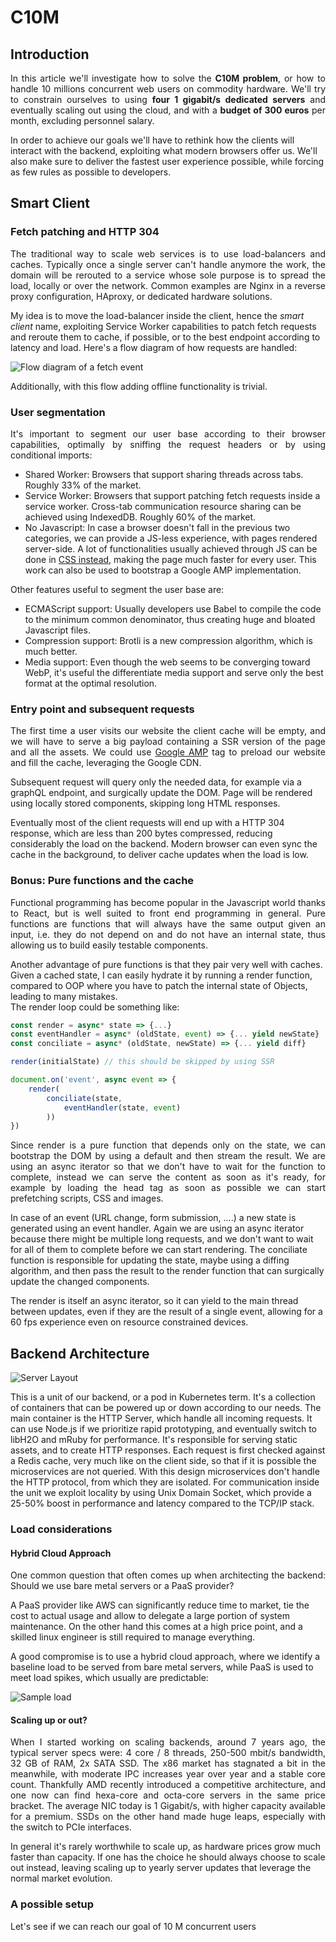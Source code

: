 # C10M
## Introduction
<p align="justify">
In this article we'll investigate how to solve the <b>C10M problem</b>, or how to handle 10 millions concurrent web users on commodity hardware. We'll try to constrain ourselves to using <b>four 1 gigabit/s dedicated servers</b> and eventually scaling out using the cloud, and with a <b>budget of 300 euros</b> per month, excluding personnel salary.

In order to achieve our goals we'll have to rethink how the clients will interact with the backend, exploiting what modern browsers offer us. We'll also make sure to deliver the fastest user experience possible, while forcing as few rules as possible to developers.
</p>

## Smart Client
### Fetch patching and HTTP 304
<p align="justify">
The traditional way to scale web services is to use load-balancers and caches. Typically once a single server can't handle anymore the work, the domain will be rerouted to a service whose sole purpose is to spread the load, locally or over the network. Common examples are Nginx in a reverse proxy configuration, HAproxy, or dedicated hardware solutions.  

My idea is to move the load-balancer inside the client, hence the *smart client* name, exploiting Service Worker capabilities to patch fetch requests and reroute them to cache, if possible, or to the best endpoint according to latency and load. Here's a flow diagram of how requests are handled:  
 
![Flow diagram of a fetch event](https://raw.githubusercontent.com/alberto-esposito/C10M/master/assets/fetch_flow.svg)

Additionally, with this flow adding offline functionality is trivial.
</p> 

### User segmentation

<p align="justify">
It's important to segment our user base according to their browser capabilities, optimally by sniffing the request headers or by using conditional imports:

 - Shared Worker:  Browsers that support sharing threads across tabs. Roughly 33% of the market.
 - Service Worker: Browsers that support patching fetch requests inside a service worker.  Cross-tab communication resource sharing can be achieved using IndexedDB. Roughly 60% of the market.
 - No Javascript: In case a browser doesn't fall in the previous two categories, we can provide a JS-less experience, with pages rendered server-side. A lot of functionalities usually achieved through JS can be done in [CSS instead](https://github.com/you-dont-need/You-Dont-Need-JavaScript), making the page much faster for every user.  This work can also be used to bootstrap a Google AMP implementation.
 
 Other features useful to segment the user base are:
 
 - ECMAScript support: Usually developers use Babel to compile the code to the minimum common denominator, thus creating huge and bloated Javascript files.
 - Compression support: Brotli is a new compression algorithm, which is much better. 
 - Media support: Even though the web seems to be converging toward WebP, it's useful the differentiate media support and serve only the best format at the optimal resolution.

</p>

### Entry point and subsequent requests
<p align="justify">
The first time a user visits our website the client cache will be empty, and we will have to serve a big payload containing a SSR version of the page and all the assets. We could use <a href="https://amp.dev/documentation/examples/components/amp-install-serviceworker/">Google AMP</a> tag to preload our website and fill the cache, leveraging the Google CDN.  
 <br>
 
Subsequent request will query only the needed data, for example via a graphQL endpoint, and surgically update the DOM. Page will be rendered using locally stored components, skipping long HTML responses.   <br>

Eventually most of the client requests will end up with a HTTP 304 response, which are less than 200 bytes compressed, reducing considerably the load on the backend. Modern browser can even sync the cache in the background, to deliver cache updates when the load is low.
</p>

### Bonus: Pure functions and the cache
<p align="justify">
Functional programming has become popular in the Javascript world thanks to React, but is well suited to front end programming in general. Pure functions are functions that will always have the same output given an input, i.e. they do not depend on and do not have an internal state, thus allowing us to build easily testable components. 
 <br> 
 
Another advantage of pure functions is that they pair very well with caches. Given a cached state, I can easily hydrate it by running a render function, compared to OOP where you have to patch the internal state of Objects, leading to many mistakes. <br>
The render loop could be something like: 
</p>

```js 
const render = async* state => {...}
const eventHandler = async* (oldState, event) => {... yield newState}
const conciliate = async* (oldState, newState) => {... yield diff}

render(initialState) // this should be skipped by using SSR

document.on('event', async event => {
	render(
		conciliate(state, 
			eventHandler(state, event)
		))
})
```
<p align="justify">
Since render is a pure function that depends only on the state, we can bootstrap the DOM by using a default and then stream the result. We are using an async iterator so that we don't have to wait for the function to complete, instead we can serve the content as soon as it's ready, for example by loading the head tag as soon as possible we can start prefetching scripts, CSS and images. <br>

In case of an event (URL change, form submission, ....) a new state is generated using an event handler. Again we are using an async iterator because there might be multiple long requests, and we don't want to wait for all of them to complete before we can start rendering. The conciliate function is responsible for updating the state, maybe using a diffing algorithm, and then pass the result to the render function that can surgically update the changed components. <br>

The render is itself an async iterator, so it can yield to the main thread between updates, even if they are the result of a single event, allowing for a 60 fps experience even on resource constrained devices. 
</p>

## Backend Architecture
![Server Layout](https://raw.githubusercontent.com/alberto-esposito/C10M/master/assets/server.svg)
<p align="justify">

This is a unit of our backend, or a pod in Kubernetes term.  It's a collection of containers that can be powered up or down according to our needs. 
The main container is the HTTP Server, which handle all incoming requests. It can use Node.js if we prioritize rapid prototyping, and eventually switch to libH2O and mRuby for performance. It's responsible for serving static assets, and to create HTTP responses. Each request is first checked against a Redis cache, very much like on the client side, so that if it is possible the microservices are not queried.
With this design microservices don't handle the HTTP protocol, from which they are isolated. For communication inside the unit we exploit locality by using Unix Domain Socket, which provide a 25-50% boost in performance and latency compared to the TCP/IP stack.  
</p>

### Load considerations
#### Hybrid Cloud Approach
<p align="justify">
One common question that often comes up when architecting the backend: Should we use bare metal servers or a PaaS provider? <br>

A PaaS provider like AWS can significantly reduce time to market, tie the cost to actual usage and allow to delegate a large portion of system maintenance. On the other hand this comes at a high price point, and a skilled linux engineer is still required to manage everything. <br>

A good compromise is to use a hybrid cloud approach, where we identify a baseline load to be served from bare metal servers, while PaaS is used to meet load spikes, which usually are predictable:
</p> 

![Sample load](https://raw.githubusercontent.com/alberto-esposito/C10M/master/assets/load_sample.png)
#### Scaling up or out?
<p align="justify">
When I started working on scaling backends, around 7 years ago, the typical server specs were: 4 core / 8 threads, 250-500 mbit/s bandwidth, 32 GB of RAM, 2x SATA SSD. The x86 market  has stagnated a bit in the meanwhile, with moderate IPC increases year over year and a stable core count. Thankfully AMD recently introduced a competitive architecture, and one now can find hexa-core and octa-core servers in the same price bracket. The average NIC today is 1 Gigabit/s, with higher capacity available for a premium. SSDs on the other hand made huge leaps, especially with the switch to PCIe interfaces.<br> 

In general it's rarely worthwhile to scale up, as hardware prices grow much faster than capacity. If one has the choice he should always choose to scale out instead, leaving scaling up to yearly server updates that leverage the normal market evolution. 
</p>

### A possible setup

Let's see if we can reach our goal of 10 M concurrent users


<!--stackedit_data:
eyJoaXN0b3J5IjpbMTMxOTEwMzU3OCw0Mzk1MTQ2MDYsMjEzNz
U2NTA4OSwtMTE2ODk2MTI3MiwxMzcyNTQ4NDgzLC0yMDI5NTk2
NTc3LC04NzA5OTg4MzgsMjQwMzk4NDU1LC0yMDMzOTkxNzc0LC
01NjA5Njc5LDI3NTM3MzEzNCwxOTczNjUyMDg0LC0yNTc4MDIy
NjcsMTkxNjg2MTk2OSwxNTE0NDI0NzA0LDE0MTU4OTM1ODUsOD
M0NDAwMTkxLDEyMDc0NDg3NTksMTIzODc3NTgxOCwtMTUxMjg0
NjI4Ml19
-->